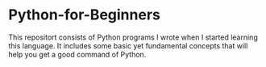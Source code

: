 # Python-for-Beginners
This repositort consists of Python programs I wrote when I started learning this language. It includes some basic yet fundamental concepts that will help you get a good command of Python.
